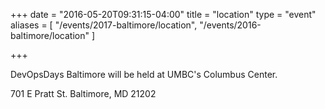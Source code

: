 +++
date = "2016-05-20T09:31:15-04:00"
title = "location"
type = "event"
aliases = [
  "/events/2017-baltimore/location",
  "/events/2016-baltimore/location"
]

+++

DevOpsDays Baltimore will be held at UMBC's Columbus Center.

701 E Pratt St.
Baltimore, MD  21202

<!-- {{< event_map >}} -->

